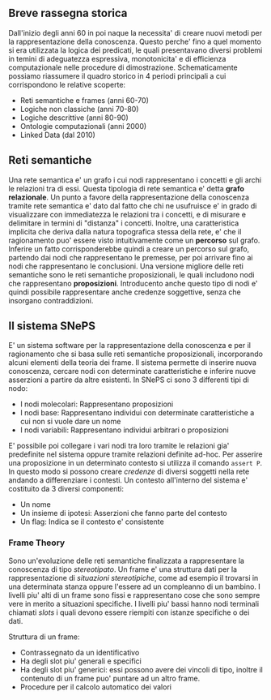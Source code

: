## Breve rassegna storica
Dall'inizio degli anni 60 in poi naque la necessita' di creare nuovi metodi per la rappresentazione
della conoscenza. Questo perche' fino a quel momento si era utilizzata la logica dei predicati, le
quali presentavano diversi problemi in temini di adeguatezza espressiva, monotonicita' e di
efficienza computazionale nelle procedure di dimostrazione.
Schematicamente possiamo riassumere il quadro storico in 4 periodi principali a cui corrispondono 
le relative scoperte:

* Reti semantiche e frames (anni 60-70)
* Logiche non classiche (anni 70-80)
* Logiche descrittive (anni 80-90)
* Ontologie computazionali (anni 2000)
* Linked Data (dal 2010)

## Reti semantiche 
Una rete semantica e' un grafo i cui nodi rappresentano i concetti e gli archi le relazioni tra di
essi.  Questa tipologia di rete semantica e' detta **grafo relazionale**. Un punto a favore della
rappresentazione della conoscenza tramite rete semantica e' dato dal fatto che chi ne usufruisce e'
in grado di  visualizzare con immediatezza le relazioni tra i concetti, e di misurare e delimitare
in termini di "distanza" i concetti. Inoltre, una caratteristica implicita che deriva dalla natura
topografica stessa della rete, e' che il ragionamento puo' essere visto intuitivamente come un
**percorso** sul grafo. Inferire un fatto corrisponderebbe quindi a creare un percorso sul grafo,
partendo dai nodi che rappresentano le premesse, per poi arrivare fino ai nodi che rappresentano le
conclusioni. Una versione migliore delle reti semantiche sono le reti semantiche proposizionali, 
le quali includono nodi che rappresentano **proposizioni**. Introducento anche questo tipo di nodi
e' quindi possibile rappresentare anche credenze soggettive, senza che insorgano contraddizioni.


## Il sistema SNePS
E' un sistema software per la rappresentazione della conoscenza e per il ragionamento che si basa
sulle reti semantiche proposizionali, incorporando alcuni elementi della teoria dei frame.
Il sistema permette di inserire nuova conoscenza, cercare nodi con determinate caratteristiche e
inferire nuove asserzioni a partire da altre esistenti.
In SNePS ci sono 3 differenti tipi di nodo:

* I nodi molecolari: Rappresentano proposizioni
* I nodi base: Rappresentano individui con determinate caratteristiche a cui non si vuole dare un
  nome
* I nodi variabili: Rappresentano individui arbitrari o proposizioni

E' possibile poi collegare i vari nodi tra loro tramite le relazioni gia' predefinite nel sistema
oppure tramite relazioni definite ad-hoc.
Per asserire una proposizione in un determinato contesto si utilizza il comando `assert P`. In
questo modo si possono creare *credenze* di diversi soggetti nella rete andando a differenziare i
contesti.
Un contesto all'interno del sistema e' costituito da 3 diversi componenti:

* Un nome
* Un insieme di ipotesi: Asserzioni che fanno parte del contesto
* Un flag: Indica se il contesto e' consistente


### Frame Theory 
Sono un'evoluzione delle reti semantiche finalizzata a rappresentare la conoscenza di tipo
*stereotipato*. Un frame e' una struttura dati per la rappresentazione di *situazioni
stereotipiche*, come ad esempio il trovarsi in una determinata stanza oppure l'essere ad un
compleanno di un bambino. 
I livelli piu' alti di un frame sono fissi e rappresentano cose che sono sempre vere in merito a 
situazioni specifiche. I livelli piu' bassi hanno nodi terminali chiamati *slots* i quali devono 
essere riempiti con istanze specifiche o dei dati. 

Struttura di un frame: 

* Contrassegnato da un identificativo
* Ha degli slot piu' generali e specifici
* Ha degli slot piu' generici: essi possono avere dei vincoli di tipo, inoltre il contenuto di un
  frame puo' puntare ad un altro frame.
* Procedure per il calcolo automatico dei valori
